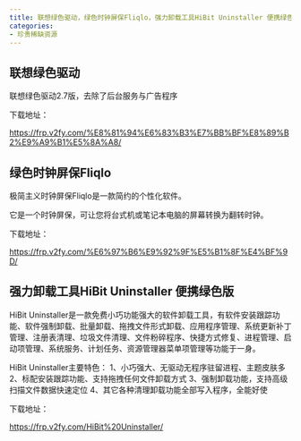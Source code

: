 ```yaml
---
title: 联想绿色驱动，绿色时钟屏保Fliqlo，强力卸载工具HiBit Uninstaller 便携绿色版
categories:
- 珍贵稀缺资源
---
```






##  联想绿色驱动



联想绿色驱动2.7版，去除了后台服务与广告程序



下载地址：

https://frp.v2fy.com/%E8%81%94%E6%83%B3%E7%BB%BF%E8%89%B2%E9%A9%B1%E5%8A%A8/

## 绿色时钟屏保Fliqlo





极简主义时钟屏保Fliqlo是一款简约的个性化软件。



它是一个时钟屏保，可让您将台式机或笔记本电脑的屏幕转换为翻转时钟。



下载地址：

https://frp.v2fy.com/%E6%97%B6%E9%92%9F%E5%B1%8F%E4%BF%9D/



## 强力卸载工具HiBit Uninstaller 便携绿色版



HiBit Uninstaller是一款免费小巧功能强大的软件卸载工具，有软件安装跟踪功能、软件强制卸载、批量卸载、拖拽文件形式卸载、应用程序管理、系统更新补丁管理、注册表清理、垃圾文件清理、文件粉碎程序、快捷方式修复、进程管理、启动项管理、系统服务、计划任务、资源管理器菜单项管理等功能于一身。

HiBit Uninstaller主要特色：
1、小巧强大、无驱动无程序驻留进程、主题皮肤多
2、标配安装跟踪功能、支持拖拽任何文件卸载方式
3、强制卸载功能，支持高级扫描文件数据快速定位
4、其它各种清理卸载功能全部写入程序，全能好使



下载地址：

https://frp.v2fy.com/HiBit%20Uninstaller/

